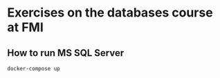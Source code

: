 # Exercises on the databases course at FMI

## How to run MS SQL Server
```bash
docker-compose up
```
